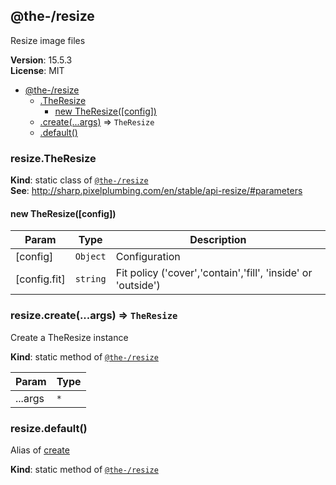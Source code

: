<!--- Code generated by @the-/script-doc. DO NOT EDIT. -->

<a name="module_@the-/resize"></a>

## @the-/resize
Resize image files

**Version**: 15.5.3  
**License**: MIT  

* [@the-/resize](#module_@the-/resize)
    * [.TheResize](#module_@the-/resize.TheResize)
        * [new TheResize([config])](#new_module_@the-/resize.TheResize_new)
    * [.create(...args)](#module_@the-/resize.create) ⇒ <code>TheResize</code>
    * [.default()](#module_@the-/resize.default)

<a name="module_@the-/resize.TheResize"></a>

### resize.TheResize
**Kind**: static class of [<code>@the-/resize</code>](#module_@the-/resize)  
**See**: http://sharp.pixelplumbing.com/en/stable/api-resize/#parameters  
<a name="new_module_@the-/resize.TheResize_new"></a>

#### new TheResize([config])

| Param | Type | Description |
| --- | --- | --- |
| [config] | <code>Object</code> | Configuration |
| [config.fit] | <code>string</code> | Fit policy ('cover','contain','fill', 'inside' or 'outside') |

<a name="module_@the-/resize.create"></a>

### resize.create(...args) ⇒ <code>TheResize</code>
Create a TheResize instance

**Kind**: static method of [<code>@the-/resize</code>](#module_@the-/resize)  

| Param | Type |
| --- | --- |
| ...args | <code>\*</code> | 

<a name="module_@the-/resize.default"></a>

### resize.default()
Alias of [create](#module_@the-/resize.create)

**Kind**: static method of [<code>@the-/resize</code>](#module_@the-/resize)  
